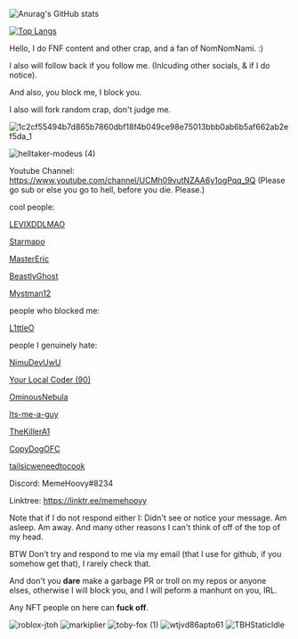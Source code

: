 ![Anurag's GitHub stats](https://github-readme-stats.vercel.app/api?username=MemeHoovy&show_icons=true&theme=radical&count_private=true)

[![Top Langs](https://github-readme-stats.vercel.app/api/top-langs/?username=MemeHoovy)](https://github.com/anuraghazra/github-readme-stats)

Hello, I do FNF content and other crap, and a fan of NomNomNami. :)

I also will follow back if you follow me. (Inlcuding other socials, & if I do notice).

And also, you block me, I block you.

I also will fork random crap, don't judge me.

![1c2cf55494b7d865b7860dbf18f4b049ce98e75013bbb0ab6b5af662ab2ef5da_1](https://user-images.githubusercontent.com/97995998/183731547-9340824f-8e5f-4e96-8d4e-7206c9acce04.jpg)

![helltaker-modeus (4)](https://user-images.githubusercontent.com/97995998/184876571-97b808ce-20d6-45d4-b2ac-92d53e8ef1d1.gif)

Youtube Channel: https://www.youtube.com/channel/UCMh09vutNZAA6y1ogPqq_9Q
(Please go sub or else you go to hell, before you die. Please.)

cool people:

[LEVIXDDLMAO](https://github.com/LEVIXDDLMAO)

[Starmapo](https://github.com/Starmapo)

[MasterEric](https://github.com/MasterEric)

[BeastlyGhost](https://github.com/BeastlyGhost)

[Mystman12](https://github.com/micah-mcgonigal)

people who blocked me:

[L1ttleO](https://github.com/L1ttleO)

people I genuinely hate:

[NimuDevUwU](https://github.com/NimuDevUwU)

[Your Local Coder (90)](https://github.com/bambitheone82112)

[OminousNebula](https://github.com/Progamer1251718)

[Its-me-a-guy](https://github.com/Its-me-a-guy)

[TheKillerA1](https://github.com/TheKillerA1)

[CopyDogOFC](https://github.com/CopyDogOFC)

[tailsicweneedtocook](https://github.com/tailsicweneedtocook)

Discord: MemeHoovy#8234

Linktree: https://linktr.ee/memehoovy

Note that if I do not respond either I:
Didn't see or notice your message.
Am asleep.
Am away.
And many other reasons I can't think of off of the top of my head.

BTW Don't try and respond to me via my email (that I use for github, if you somehow get that), I rarely check that.

And don't you **dare** make a garbage PR or troll on my repos or anyone elses, otherwise I will block you, and I will peform a manhunt on you, IRL.

Any NFT people on here can **fuck off**.

![roblox-jtoh](https://user-images.githubusercontent.com/97995998/184887524-87a15734-2543-4700-87d9-e3133a8764ad.gif)
![markiplier](https://user-images.githubusercontent.com/97995998/184887543-c1affb7b-25cc-4adc-8cc4-e3f0f7b0adb6.gif)
![toby-fox (1)](https://user-images.githubusercontent.com/97995998/185806316-553b254b-73e3-41fa-9220-ea79eb6ed449.gif)
![wtjvd86apto61](https://user-images.githubusercontent.com/97995998/190933827-883837cb-5c67-4670-8d40-f3ffb5a93dd3.png)
![TBHStaticIdle](https://user-images.githubusercontent.com/97995998/191402204-01f3e2df-d82e-44ff-9380-ac2e821ac79e.png)
